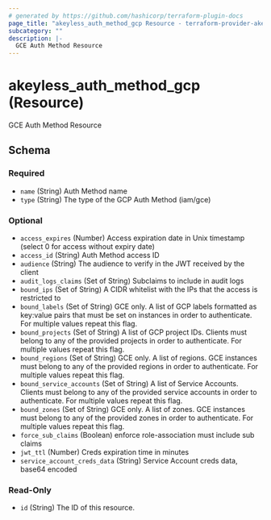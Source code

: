 ```yaml
---
# generated by https://github.com/hashicorp/terraform-plugin-docs
page_title: "akeyless_auth_method_gcp Resource - terraform-provider-akeyless"
subcategory: ""
description: |-
  GCE Auth Method Resource
---
```


# akeyless_auth_method_gcp (Resource)

GCE Auth Method Resource



<!-- schema generated by tfplugindocs -->
## Schema

### Required

- `name` (String) Auth Method name
- `type` (String) The type of the GCP Auth Method (iam/gce)

### Optional

- `access_expires` (Number) Access expiration date in Unix timestamp (select 0 for access without expiry date)
- `access_id` (String) Auth Method access ID
- `audience` (String) The audience to verify in the JWT received by the client
- `audit_logs_claims` (Set of String) Subclaims to include in audit logs
- `bound_ips` (Set of String) A CIDR whitelist with the IPs that the access is restricted to
- `bound_labels` (Set of String) GCE only. A list of GCP labels formatted as key:value pairs that must be set on instances in order to authenticate. For multiple values repeat this flag.
- `bound_projects` (Set of String) A list of GCP project IDs. Clients must belong to any of the provided projects in order to authenticate. For multiple values repeat this flag.
- `bound_regions` (Set of String) GCE only. A list of regions. GCE instances must belong to any of the provided regions in order to authenticate. For multiple values repeat this flag.
- `bound_service_accounts` (Set of String) A list of Service Accounts. Clients must belong to any of the provided service accounts in order to authenticate. For multiple values repeat this flag.
- `bound_zones` (Set of String) GCE only. A list of zones. GCE instances must belong to any of the provided zones in order to authenticate. For multiple values repeat this flag.
- `force_sub_claims` (Boolean) enforce role-association must include sub claims
- `jwt_ttl` (Number) Creds expiration time in minutes
- `service_account_creds_data` (String) Service Account creds data, base64 encoded

### Read-Only

- `id` (String) The ID of this resource.


